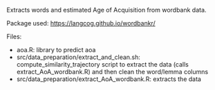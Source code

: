Extracts words and estimated Age of Acquisition from wordbank data.

Package used: https://langcog.github.io/wordbankr/

Files:
- aoa.R: library to predict aoa
- src/data_preparation/extract_and_clean.sh: compute_similarity_trajectory script to extract the data (calls extract_AoA_wordbank.R) and then clean the word/lemma columns
- src/data_preparation/extract_AoA_wordbank.R: extracts the data


